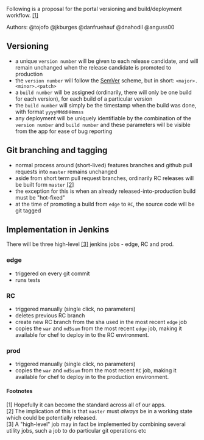 Following is a proposal for the portal versioning and build/deployment workflow.  [[1]](#footnote_1)

Authors: @tojofo @jkburges @danfruehauf @dnahodil @anguss00 

## Versioning
* a unique `version number` will be given to each release candidate, and will remain unchanged when the release candidate is promoted to production
* the `version number` will follow the [SemVer](http://semver.org/) scheme, but in short: `<major>.<minor>.<patch>`
* a `build number` will be assigned (ordinarily, there will only be one build for each version), for each build of a particular version 
* the `build number` will simply be the timestamp when the build was done, with format `yyyyMMddHHmmss`
* any deployment will be uniquely identifiable by the combination of the `version number` and `build number` and these parameters will be visible from the app for ease of bug reporting

## Git branching and tagging
* normal process around (short-lived) features branches and github pull requests into `master` remains unchanged
* aside from short term pull request branches, ordinarily RC releases will be built form `master` [[2]](#footnote_2)
* the exception for this is when an already released-into-production build must be "hot-fixed"
* at the time of promoting a build from `edge` to `RC`, the source code will be git tagged

## Implementation in Jenkins

There will be three high-level [[3]](#footnote_3) jenkins jobs - edge, RC and prod.

### edge
* triggered on every git commit
* runs tests

### RC
* triggered manually (single click, no parameters)
* deletes previous RC branch
* create new RC branch from the sha used in the most recent `edge` job
* copies the `war` and `md5sum` from the most recent `edge` job, making it available for chef to deploy in to the RC environment.

### prod
* triggered manually (single click, no parameters)
* copies the `war` and `md5sum` from the most recent `RC` job, making it available for chef to deploy in to the production environment.

#### Footnotes
<a name="footnote_1">[1]</a> Hopefully it can become the standard across all of our apps.<br/>
<a name="footnote_2">[2]</a> The implication of this is that `master` must *always* be in a working state which could be potentially released.<br/>
<a name="footnote_3">[3]</a> A "high-level" job may in fact be implemented by combining several utility jobs, such a job to do particular git operations etc